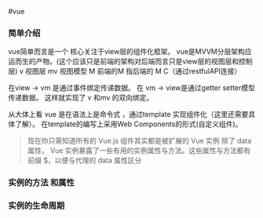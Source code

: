 #vue


### 简单介绍

vue简单而言是一个 核心关注于view层的组件化框架。 
vue是MVVM分层架构应运而生的产物。(这个应该只是前端的架构对后端而言只是view层的视图层和控制层)
v 视图层
mv 视图模型
M 前端的M 指后端的 M C（通过restfulAPI连接）

在view -> vm 是通过事件绑定传递数据。 
在 vm -> view是通过getter setter模型传递数据。
这样就实现了 v 和mv 的双向绑定。 

从大体上看 vue 是在语法上是命令式 ，通过template 实现组件化（这里还需要具体了解）。
在template的编写上采用Web Components的形式(自定义组件)。

>现在你只需知道所有的 Vue.js 组件其实都是被扩展的 Vue 实例
>除了 data 属性， Vue 实例暴露了一些有用的实例属性与方法。这些属性与方法都有前缀 $，以便与代理的 data 属性区分

### 实例的方法 和属性 []()

### 实例的生命周期